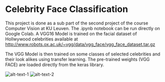# Celebrity Face Classification
This project is done as a sub part of the second project of the course Computer Vision at KU Leuven. The .ipynb notebook can be run directly on Google Colab. 
A VGG16 Model is trained on the facial dataset of Hollwywood celebrities available at http://www.robots.ox.ac.uk/~vgg/data/vgg_face/vgg_face_dataset.tar.gz

The VGG Model is then trained on some classes of selected celebrities and their look alikes using transfer learning. The pre-trained weights (VGG FACE) are loaded directly from the keras library.

![alt-text-1](../outImages/learningCurves.png "Training Accuracy") ![alt-text-2](../outImages/loss.png "Training Loss")


